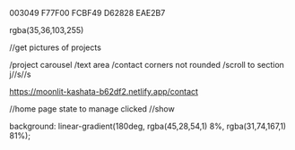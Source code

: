 003049
F77F00
FCBF49
D62828
EAE2B7

rgba(35,36,103,255)

//get pictures of projects


/project carousel
/text area
/contact corners not rounded
/scroll to section
j//s//s


https://moonlit-kashata-b62df2.netlify.app/contact

//home page state to manage clicked
//show

background: linear-gradient(180deg, rgba(45,28,54,1) 8%, rgba(31,74,167,1) 81%);